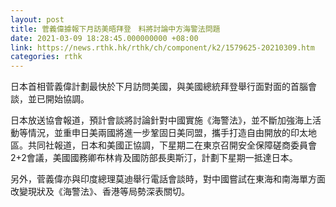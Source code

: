```yaml
---
layout: post
title: 菅義偉據報下月訪美晤拜登　料將討論中方海警法問題
date: 2021-03-09 18:28:45.000000000 +08:00
link: https://news.rthk.hk/rthk/ch/component/k2/1579625-20210309.htm
categories: rthk
---
```


日本首相菅義偉計劃最快於下月訪問美國，與美國總統拜登舉行面對面的首腦會談，並已開始協調。

日本放送協會報道，預計會談將討論針對中國實施《海警法》，並不斷加強海上活動等情況，並重申日美兩國將進一步鞏固日美同盟，攜手打造自由開放的印太地區。共同社報道，日本和美國正協調，下星期二在東京召開安全保障磋商委員會2+2會議，美國國務卿布林肯及國防部長奧斯汀，計劃下星期一抵達日本。

另外，菅義偉亦與印度總理莫迪舉行電話會談時，對中國嘗試在東海和南海單方面改變現狀及《海警法》、香港等局勢深表關切。
